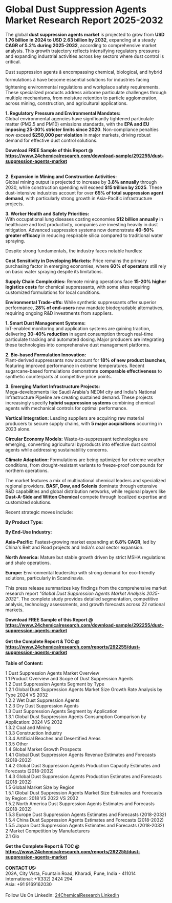 <h1>Global Dust Suppression Agents Market Research Report 2025-2032</h1><p>The global <strong>dust suppression agents market</strong> is projected to grow from <strong>USD 1.76 billion in 2024 to USD 2.63 billion by 2032</strong>, expanding at a steady <strong>CAGR of 5.2% during 2025-2032</strong>, according to comprehensive market analysis. This growth trajectory reflects intensifying regulatory pressures and expanding industrial activities across key sectors where dust control is critical.</p><p>Dust suppression agents â encompassing chemical, biological, and hybrid formulations â have become essential solutions for industries facing tightening environmental regulations and workplace safety requirements. These specialized products address airborne particulate challenges through multiple mechanisms, from moisture retention to particle agglomeration, across mining, construction, and agricultural applications.</p><p><strong>1. Regulatory Pressure and Environmental Mandates:</strong><br>
Global environmental agencies have significantly tightened particulate matter (PM2.5 and PM10) emissions standards, with the <strong>EPA and EU imposing 25-30% stricter limits since 2020</strong>. Non-compliance penalties now exceed <strong>$250,000 per violation</strong> in major markets, driving robust demand for effective dust control solutions.</p><div><b>Download FREE Sample of this Report @ 
            <a href="https://www.24chemicalresearch.com/download-sample/292255/dust-suppression-agents-market">
            https://www.24chemicalresearch.com/download-sample/292255/dust-suppression-agents-market</a></b></div><br><p><strong>2. Expansion in Mining and Construction Activities:</strong><br>
Global mining output is projected to increase by <strong>3.8% annually</strong> through 2030, while construction spending will exceed <strong>$15 trillion by 2025</strong>. These dust-intensive industries account for over <strong>65% of total suppression agent demand</strong>, with particularly strong growth in Asia-Pacific infrastructure projects.</p><p><strong>3. Worker Health and Safety Priorities:</strong><br>
With occupational lung diseases costing economies <strong>$12 billion annually</strong> in healthcare and lost productivity, companies are investing heavily in dust mitigation. Advanced suppression systems now demonstrate <strong>40-50% greater efficacy</strong> in reducing respirable silica compared to traditional water spraying.</p><p>Despite strong fundamentals, the industry faces notable hurdles:</p><p><strong>Cost Sensitivity in Developing Markets:</strong> Price remains the primary purchasing factor in emerging economies, where <strong>60% of operators</strong> still rely on basic water spraying despite its limitations.</p><p><strong>Supply Chain Complexities:</strong> Remote mining operations face <strong>15-20% higher logistics costs</strong> for chemical suppressants, with some sites requiring customized formulations for local conditions.</p><p><strong>Environmental Trade-offs:</strong> While synthetic suppressants offer superior performance, <strong>28% of end-users</strong> now mandate biodegradable alternatives, requiring ongoing R&amp;D investments from suppliers.</p><p><strong>1. Smart Dust Management Systems:</strong><br>
IoT-enabled monitoring and application systems are gaining traction, delivering <strong>30-40% reduction</strong> in agent consumption through real-time particulate tracking and automated dosing. Major producers are integrating these technologies into comprehensive dust management platforms.</p><p><strong>2. Bio-based Formulation Innovation:</strong><br>
Plant-derived suppressants now account for <strong>18% of new product launches</strong>, featuring improved performance in extreme temperatures. Recent sugarcane-based formulations demonstrate <strong>comparable effectiveness</strong> to synthetic counterparts at competitive price points.</p><p><strong>3. Emerging Market Infrastructure Projects:</strong><br>
Mega-developments like Saudi Arabia's NEOM city and India's National Infrastructure Pipeline are creating sustained demand. These projects increasingly specify <strong>hybrid suppression systems</strong> combining chemical agents with mechanical controls for optimal performance.</p><p><strong>Vertical Integration:</strong> Leading suppliers are acquiring raw material producers to secure supply chains, with <strong>5 major acquisitions</strong> occurring in 2023 alone.</p><p><strong>Circular Economy Models:</strong> Waste-to-suppressant technologies are emerging, converting agricultural byproducts into effective dust control agents while addressing sustainability concerns.</p><p><strong>Climate Adaptation:</strong> Formulations are being optimized for extreme weather conditions, from drought-resistant variants to freeze-proof compounds for northern operations.</p><p>The market features a mix of multinational chemical leaders and specialized regional providers. <strong>BASF, Dow, and Solenis</strong> dominate through extensive R&amp;D capabilities and global distribution networks, while regional players like <strong>Dust-A-Side and Witton Chemical</strong> compete through localized expertise and customized solutions.</p><p>Recent strategic moves include:</p><p><strong>By Product Type:</strong></p><p><strong>By End-Use Industry:</strong></p><p><strong>Asia-Pacific:</strong> Fastest-growing market expanding at <strong>6.8% CAGR</strong>, led by China's Belt and Road projects and India's coal sector expansion.</p><p><strong>North America:</strong> Mature but stable growth driven by strict MSHA regulations and shale operations.</p><p><strong>Europe:</strong> Environmental leadership with strong demand for eco-friendly solutions, particularly in Scandinavia.</p><p>This press release summarizes key findings from the comprehensive market research report <em>"Global Dust Suppression Agents Market Analysis 2025-2032"</em>. The complete study provides detailed segmentation, competitive analysis, technology assessments, and growth forecasts across 22 national markets.</p><div><b>Download FREE Sample of this Report @ 
            <a href="https://www.24chemicalresearch.com/download-sample/292255/dust-suppression-agents-market">
            https://www.24chemicalresearch.com/download-sample/292255/dust-suppression-agents-market</a></b></div><br><div><b>Get the Complete Report & TOC @ 
            <a href="https://www.24chemicalresearch.com/reports/292255/dust-suppression-agents-market">
            https://www.24chemicalresearch.com/reports/292255/dust-suppression-agents-market</a></b></div><br>
            <b>Table of Content:</b><p>1 Dust Suppression Agents Market Overview<br />
    1.1 Product Overview and Scope of Dust Suppression Agents<br />
    1.2 Dust Suppression Agents Segment by Type<br />
        1.2.1 Global Dust Suppression Agents Market Size Growth Rate Analysis by Type 2024 VS 2032<br />
        1.2.2 Wet Dust Suppression Agents<br />
        1.2.3 Dry Dust Suppression Agents<br />
    1.3 Dust Suppression Agents Segment by Application<br />
        1.3.1 Global Dust Suppression Agents Consumption Comparison by Application: 2024 VS 2032<br />
        1.3.2 Coal and Mining<br />
        1.3.3 Construction Industry<br />
        1.3.4 Artificial Beaches and Desertified Areas<br />
        1.3.5 Other<br />
    1.4 Global Market Growth Prospects<br />
        1.4.1 Global Dust Suppression Agents Revenue Estimates and Forecasts (2018-2032)<br />
        1.4.2 Global Dust Suppression Agents Production Capacity Estimates and Forecasts (2018-2032)<br />
        1.4.3 Global Dust Suppression Agents Production Estimates and Forecasts (2018-2032)<br />
    1.5 Global Market Size by Region<br />
        1.5.1 Global Dust Suppression Agents Market Size Estimates and Forecasts by Region: 2018 VS 2022 VS 2032<br />
        1.5.2 North America Dust Suppression Agents Estimates and Forecasts (2018-2032)<br />
        1.5.3 Europe Dust Suppression Agents Estimates and Forecasts (2018-2032)<br />
        1.5.4 China Dust Suppression Agents Estimates and Forecasts (2018-2032)<br />
        1.5.5 Japan Dust Suppression Agents Estimates and Forecasts (2018-2032)<br />
2 Market Competition by Manufacturers<br />
    2.1 Glo</p><div><b>Get the Complete Report & TOC @ 
            <a href="https://www.24chemicalresearch.com/reports/292255/dust-suppression-agents-market">
            https://www.24chemicalresearch.com/reports/292255/dust-suppression-agents-market</a></b></div><br><b>CONTACT US:</b><br>
            203A, City Vista, Fountain Road, Kharadi, Pune, India - 411014<br>
            International: +1(332) 2424 294<br>
            Asia: +91 9169162030 <br><br>
            Follow Us On LinkedIn: <a href="https://www.linkedin.com/company/24chemicalresearch/">24ChemicalResearch LinkedIn</a>